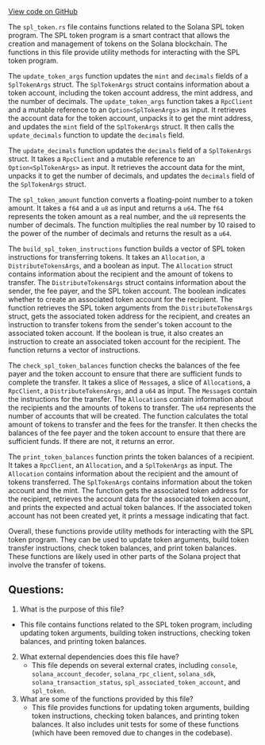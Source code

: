[View code on GitHub](https://github.com/solana-labs/solana/blob/master/tokens/src/spl_token.rs)

The `spl_token.rs` file contains functions related to the Solana SPL token program. The SPL token program is a smart contract that allows the creation and management of tokens on the Solana blockchain. The functions in this file provide utility methods for interacting with the SPL token program.

The `update_token_args` function updates the `mint` and `decimals` fields of a `SplTokenArgs` struct. The `SplTokenArgs` struct contains information about a token account, including the token account address, the mint address, and the number of decimals. The `update_token_args` function takes a `RpcClient` and a mutable reference to an `Option<SplTokenArgs>` as input. It retrieves the account data for the token account, unpacks it to get the mint address, and updates the `mint` field of the `SplTokenArgs` struct. It then calls the `update_decimals` function to update the `decimals` field.

The `update_decimals` function updates the `decimals` field of a `SplTokenArgs` struct. It takes a `RpcClient` and a mutable reference to an `Option<SplTokenArgs>` as input. It retrieves the account data for the mint, unpacks it to get the number of decimals, and updates the `decimals` field of the `SplTokenArgs` struct.

The `spl_token_amount` function converts a floating-point number to a token amount. It takes a `f64` and a `u8` as input and returns a `u64`. The `f64` represents the token amount as a real number, and the `u8` represents the number of decimals. The function multiplies the real number by 10 raised to the power of the number of decimals and returns the result as a `u64`.

The `build_spl_token_instructions` function builds a vector of SPL token instructions for transferring tokens. It takes an `Allocation`, a `DistributeTokensArgs`, and a boolean as input. The `Allocation` struct contains information about the recipient and the amount of tokens to transfer. The `DistributeTokensArgs` struct contains information about the sender, the fee payer, and the SPL token account. The boolean indicates whether to create an associated token account for the recipient. The function retrieves the SPL token arguments from the `DistributeTokensArgs` struct, gets the associated token address for the recipient, and creates an instruction to transfer tokens from the sender's token account to the associated token account. If the boolean is true, it also creates an instruction to create an associated token account for the recipient. The function returns a vector of instructions.

The `check_spl_token_balances` function checks the balances of the fee payer and the token account to ensure that there are sufficient funds to complete the transfer. It takes a slice of `Message`s, a slice of `Allocation`s, a `RpcClient`, a `DistributeTokensArgs`, and a `u64` as input. The `Message`s contain the instructions for the transfer. The `Allocation`s contain information about the recipients and the amounts of tokens to transfer. The `u64` represents the number of accounts that will be created. The function calculates the total amount of tokens to transfer and the fees for the transfer. It then checks the balances of the fee payer and the token account to ensure that there are sufficient funds. If there are not, it returns an error.

The `print_token_balances` function prints the token balances of a recipient. It takes a `RpcClient`, an `Allocation`, and a `SplTokenArgs` as input. The `Allocation` contains information about the recipient and the amount of tokens transferred. The `SplTokenArgs` contains information about the token account and the mint. The function gets the associated token address for the recipient, retrieves the account data for the associated token account, and prints the expected and actual token balances. If the associated token account has not been created yet, it prints a message indicating that fact.

Overall, these functions provide utility methods for interacting with the SPL token program. They can be used to update token arguments, build token transfer instructions, check token balances, and print token balances. These functions are likely used in other parts of the Solana project that involve the transfer of tokens.
## Questions: 
 1. What is the purpose of this file?
   - This file contains functions related to the SPL token program, including updating token arguments, building token instructions, checking token balances, and printing token balances.
2. What external dependencies does this file have?
   - This file depends on several external crates, including `console`, `solana_account_decoder`, `solana_rpc_client`, `solana_sdk`, `solana_transaction_status`, `spl_associated_token_account`, and `spl_token`.
3. What are some of the functions provided by this file?
   - This file provides functions for updating token arguments, building token instructions, checking token balances, and printing token balances. It also includes unit tests for some of these functions (which have been removed due to changes in the codebase).
